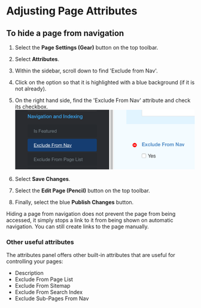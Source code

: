 # Adjusting Page Attributes

## To hide a page from navigation

1. Select the **Page Settings (Gear)** button on the top toolbar. 
2. Select **Attributes**.
3. Within the sidebar, scroll down to find 'Exclude from Nav'. 
4. Click on the option so that it is highlighted with a blue background (if it is not already).
5. On the right hand side, find the 'Exclude From Nav' attribute and check its checkbox.
![](/assets/excludenav.png)

6. Select **Save Changes**.
7. Select the **Edit Page (Pencil)** button on the top toolbar.
8. Finally, select the blue **Publish Changes** button.

Hiding a page from navigation does not prevent the page from being accessed, it simply stops a link to it from being shown on automatic navigation. You can still create links to the page manually.

### Other useful attributes
 
The attributes panel offers other built-in attributes that are useful for controlling your pages:

* Description
* Exclude From Page List
* Exclude From Sitemap
* Exclude From Search Index 
* Exclude Sub-Pages From Nav